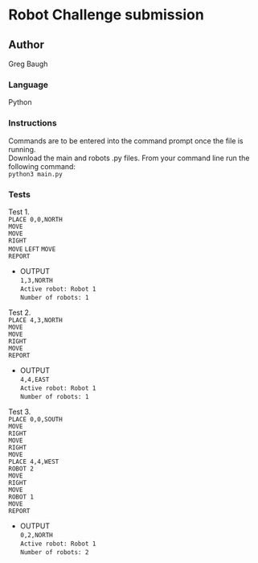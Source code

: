 # Robot Challenge submission 

## Author 
Greg Baugh  

### Language
Python  

### Instructions
Commands are to be entered into the command prompt once the file is running.  
Download the main and robots .py files. From your command line run the following command:  
`python3 main.py`

### Tests
Test 1.  
`PLACE 0,0,NORTH`  
`MOVE`  
`MOVE`  
`RIGHT`  
`MOVE` 
`LEFT`
`MOVE`  
`REPORT`

* OUTPUT   
`1,3,NORTH`   
`Active robot: Robot 1`   
`Number of robots: 1`  

Test 2.  
`PLACE 4,3,NORTH`  
`MOVE`  
`MOVE`  
`RIGHT`  
`MOVE`  
`REPORT`  

* OUTPUT  
`4,4,EAST`  
`Active robot: Robot 1`  
`Number of robots: 1`  

Test 3.  
`PLACE 0,0,SOUTH`  
`MOVE`  
`RIGHT`  
`MOVE`  
`RIGHT`  
`MOVE`  
`PLACE 4,4,WEST`  
`ROBOT 2`  
`MOVE`  
`RIGHT`  
`MOVE`  
`ROBOT 1`  
`MOVE`  
`REPORT`  

* OUTPUT  
`0,2,NORTH`  
`Active robot: Robot 1`  
`Number of robots: 2`  

